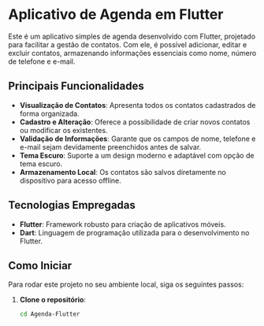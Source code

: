 # Aplicativo de Agenda em Flutter

Este é um aplicativo simples de agenda desenvolvido com Flutter, projetado para facilitar a gestão de contatos. Com ele, é possível adicionar, editar e excluir contatos, armazenando informações essenciais como nome, número de telefone e e-mail.

## Principais Funcionalidades

- **Visualização de Contatos**: Apresenta todos os contatos cadastrados de forma organizada.
- **Cadastro e Alteração**: Oferece a possibilidade de criar novos contatos ou modificar os existentes.
- **Validação de Informações**: Garante que os campos de nome, telefone e e-mail sejam devidamente preenchidos antes de salvar.
- **Tema Escuro**: Suporte a um design moderno e adaptável com opção de tema escuro.
- **Armazenamento Local**: Os contatos são salvos diretamente no dispositivo para acesso offline.

## Tecnologias Empregadas

- **Flutter**: Framework robusto para criação de aplicativos móveis.
- **Dart**: Linguagem de programação utilizada para o desenvolvimento no Flutter.

## Como Iniciar

Para rodar este projeto no seu ambiente local, siga os seguintes passos:

1. **Clone o repositório**:
   ```bash
   cd Agenda-Flutter
   ```